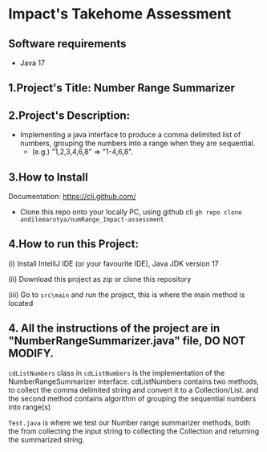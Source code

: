 # Impact's Takehome Assessment

## Software requirements
- Java 17

## 1.Project's Title: Number Range Summarizer

## 2.Project's Description: 
- Implementing a java interface to produce a comma delimited list of numbers,
   grouping the numbers into a range when they are sequential. 
   - (e.g.) "1,2,3,4,6,8" => "1-4,6,8".
   
## 3.How to Install
Documentation: https://cli.github.com/
 - Clone this repo onto your locally PC, using github cli `gh repo clone andilemarotya/numRange_Impact-assessment`

## 4.How to run this Project:
  (i) Install IntelliJ IDE (or your favourite IDE), Java JDK version 17
  
  (ii) Download this project as zip or clone this repository
  
  (iii) Go to `src\main` and run the project, this is where the main method is located

## 4. All the instructions of the project are in "NumberRangeSummarizer.java" file, DO NOT MODIFY. 
   `cdListNumbers` class in `cdListNumbers` is the implementation of the NumberRangeSummarizer interface.
   cdListNumbers contains two methods, to collect the comma delimited string and convert it to a Collection/List.
   and the second method contains algorithm of grouping the sequential numbers into range(s)
   
   `Test.java` is where we test our Number range summarizer methods, both the from collecting the input string to collecting the Collection and returning the
   summarized string.
  
